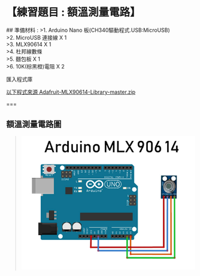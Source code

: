 <h1>【練習題目 : 額溫測量電路】</h1>
## 準備材料 : 
>1. Arduino Nano 板(CH340驅動程式.USB:MicroUSB) <br>
>2. MicroUSB 連接線 X 1 <br>
>3. MLX90614 X 1 <br>
>4. 杜邦線數條 <br>
>5. 麵包板 X 1 <br>
>6. 10K(棕黑橙)電阻 X 2 <br>

匯入程式庫

[以下程式來源 Adafruit-MLX90614-Library-master.zip ]:https://github.com/derricktsai0904/Arduino/blob/master/02%20Arduino%20%E5%9F%BA%E6%9C%AC%E6%84%9F%E6%B8%AC%E5%99%A8%E5%AF%A6%E4%BD%9C%E7%AF%84%E4%BE%8B/D.MLX90614%E9%A1%8D%E6%BA%AB%E6%84%9F%E6%B8%AC%E5%99%A8/Adafruit-MLX90614-Library-master.zip "Adafruit-MLX90614-Library-master.zip"
[以下程式來源 Adafruit-MLX90614-Library-master.zip ]

===

## 額溫測量電路圖

>![](https://github.com/derricktsai0904/Arduino/blob/master/02%20Arduino%20%E5%9F%BA%E6%9C%AC%E6%84%9F%E6%B8%AC%E5%99%A8%E5%AF%A6%E4%BD%9C%E7%AF%84%E4%BE%8B/D.MLX90614%E9%A1%8D%E6%BA%AB%E6%84%9F%E6%B8%AC%E5%99%A8/%E6%8E%A5%E7%B7%9A%E5%9C%96.jpg?raw=true)


